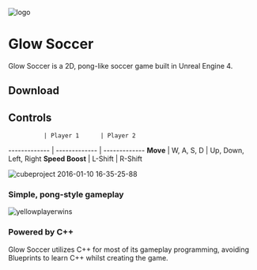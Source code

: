 ![logo](https://cloud.githubusercontent.com/assets/10332234/12224250/f4a097a2-b7b9-11e5-8d0e-08f84a76b0b2.jpg)

# Glow Soccer
Glow Soccer is a 2D, pong-like soccer game built in Unreal Engine 4.

## Download


## Controls

              | Player 1      | Player 2
------------- | ------------- | -------------
**Move**          | W, A, S, D    | Up, Down, Left, Right
**Speed Boost**   | L-Shift       | R-Shift

![cubeproject 2016-01-10 16-35-25-88](https://cloud.githubusercontent.com/assets/10332234/12224336/ca9dc9a0-b7bb-11e5-867c-666930cfb1e0.jpg)

### Simple, pong-style gameplay
![yellowplayerwins](https://cloud.githubusercontent.com/assets/10332234/12224318/7380459e-b7bb-11e5-8c92-a945a7151173.jpg)

### Powered by C++
Glow Soccer utilizes C++ for most of its gameplay programming, avoiding Blueprints to learn C++ whilst creating the game.
